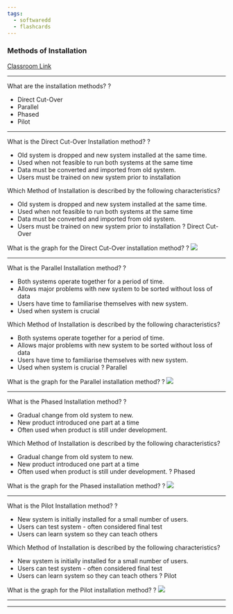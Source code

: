 ```yaml
---
tags:
  - softwaredd
  - flashcards
---
```


### Methods of Installation

[Classroom Link](https://docs.google.com/presentation/d/1qeIRqd4xl1zZ5Zi0GvMDk0ECkHv1KPEgC2MyWCcHNwU/edit#slide=id.p1)

___

What are the installation methods?
?
- Direct Cut-Over
- Parallel
- Phased
- Pilot 

___
What is the Direct Cut-Over Installation method?
?
- Old system is dropped and new system installed at the same time.
- Used when not feasible to run both systems at the same time
- Data must be converted and imported from old system.
- Users must be trained on new system prior to installation 

Which Method of Installation is described by the following characteristics?
- Old system is dropped and new system installed at the same time.
- Used when not feasible to run both systems at the same time
- Data must be converted and imported from old system.
- Users must be trained on new system prior to installation
?
Direct Cut-Over 

What is the graph for the Direct Cut-Over installation method?
?
![](https://i.imgur.com/BkmwE5w.png)



___
What is the Parallel Installation method?
?
- Both systems operate together for a period of time.
- Allows major problems with new system to be sorted without loss of data
- Users have time to familiarise themselves with new system.
- Used when system is crucial 

Which Method of Installation is described by the following characteristics?
- Both systems operate together for a period of time.
- Allows major problems with new system to be sorted without loss of data
- Users have time to familiarise themselves with new system.
- Used when system is crucial
?
Parallel 

What is the graph for the Parallel installation method?
?
![](https://i.imgur.com/0jnUs6c.png)


___
What is the Phased Installation method?
?
- Gradual change from old system to new.
- New product introduced one part at a time
- Often used when product is still under development. 

Which Method of Installation is described by the following characteristics?
- Gradual change from old system to new.
- New product introduced one part at a time
- Often used when product is still under development.
?
Phased 

What is the graph for the Phased installation method?
?
![](https://i.imgur.com/5Gp2htb.png)



___
What is the Pilot Installation method?
?
- New system is initially installed for a small number of users.
- Users can test system - often considered final test
- Users can learn system so they can teach others 

Which Method of Installation is described by the following characteristics?
- New system is initially installed for a small number of users.
- Users can test system - often considered final test
- Users can learn system so they can teach others
?
Pilot 

What is the graph for the Pilot installation method?
?
![](https://i.imgur.com/MvmPBhS.png)



___

___